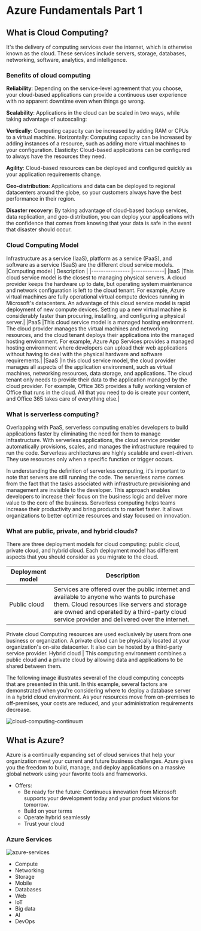 # Azure Fundamentals Part 1
## What is Cloud Computing?
It's the delivery of computing services over the internet, which is otherwise known as the cloud. These services include servers, storage, databases, networking, software, analytics, and intelligence. 

### Benefits of cloud computing
**Reliability**: Depending on the service-level agreement that you choose, your cloud-based applications can provide a continuous user experience with no apparent downtime even when things go wrong.

**Scalability**: Applications in the cloud can be scaled in two ways, while taking advantage of autoscaling:

**Vertically**: Computing capacity can be increased by adding RAM or CPUs to a virtual machine.
Horizontally: Computing capacity can be increased by adding instances of a resource, such as adding more virtual machines to your configuration.
Elasticity: Cloud-based applications can be configured to always have the resources they need.

**Agility**: Cloud-based resources can be deployed and configured quickly as your application requirements change.

**Geo-distribution**: Applications and data can be deployed to regional datacenters around the globe, so your customers always have the best performance in their region.

**Disaster recovery**: By taking advantage of cloud-based backup services, data replication, and geo-distribution, you can deploy your applications with the confidence that comes from knowing that your data is safe in the event that disaster should occur.

### Cloud Computing Model
Infrastructure as a service (IaaS), platform as a service (PaaS), and software as a service (SaaS) are the different cloud service models. 
|Computing model	| Description |
|---------------- |-------------|
|IaaS |This cloud service model is the closest to managing physical servers. A cloud provider keeps the hardware up to date, but operating system maintenance and network configuration is left to the cloud tenant. For example, Azure virtual machines are fully operational virtual compute devices running in Microsoft's datacenters. An advantage of this cloud service model is rapid deployment of new compute devices. Setting up a new virtual machine is considerably faster than procuring, installing, and configuring a physical server.|
|PaaS	|This cloud service model is a managed hosting environment. The cloud provider manages the virtual machines and networking resources, and the cloud tenant deploys their applications into the managed hosting environment. For example, Azure App Services provides a managed hosting environment where developers can upload their web applications without having to deal with the physical hardware and software requirements.|
|SaaS	|In this cloud service model, the cloud provider manages all aspects of the application environment, such as virtual machines, networking resources, data storage, and applications. The cloud tenant only needs to provide their data to the application managed by the cloud provider. For example, Office 365 provides a fully working version of Office that runs in the cloud. All that you need to do is create your content, and Office 365 takes care of everything else.|

### What is serverless computing?
Overlapping with PaaS, serverless computing enables developers to build applications faster by eliminating the need for them to manage infrastructure. With serverless applications, the cloud service provider automatically provisions, scales, and manages the infrastructure required to run the code. Serverless architectures are highly scalable and event-driven. They use resources only when a specific function or trigger occurs.

In understanding the definition of serverless computing, it's important to note that servers are still running the code. The serverless name comes from the fact that the tasks associated with infrastructure provisioning and management are invisible to the developer. This approach enables developers to increase their focus on the business logic and deliver more value to the core of the business. Serverless computing helps teams increase their productivity and bring products to market faster. It allows organizations to better optimize resources and stay focused on innovation.

### What are public, private, and hybrid clouds?
There are three deployment models for cloud computing: public cloud, private cloud, and hybrid cloud. Each deployment model has different aspects that you should consider as you migrate to the cloud.

Deployment model |	Description
---------------- | -------------
Public cloud |	Services are offered over the public internet and available to anyone who wants to purchase them. Cloud resources like servers and storage are owned and operated by a third-party cloud service provider and delivered over the internet.
Private cloud	Computing resources are used exclusively by users from one business or organization. A private cloud can be physically located at your organization's on-site datacenter. It also can be hosted by a third-party service provider.
Hybrid cloud	| This computing environment combines a public cloud and a private cloud by allowing data and applications to be shared between them.

The following image illustrates several of the cloud computing concepts that are presented in this unit. In this example, several factors are demonstrated when you're considering where to deploy a database server in a hybrid cloud environment. As your resources move from on-premises to off-premises, your costs are reduced, and your administration requirements decrease.

![cloud-computing-continuum](https://user-images.githubusercontent.com/46975718/106366109-bfb56d00-634a-11eb-9102-47e6db0db1cd.png)

## What is Azure?
Azure is a continually expanding set of cloud services that help your organization meet your current and future business challenges. Azure gives you the freedom to build, manage, and deploy applications on a massive global network using your favorite tools and frameworks.

* Offers:
  * Be ready for the future: Continuous innovation from Microsoft supports your development today and your product visions for tomorrow.
  * Build on your terms
  * Operate hybrid seamlessly
  * Trust your cloud
  
### Azure Services

![azure-services](https://user-images.githubusercontent.com/46975718/106366112-c17f3080-634a-11eb-9e2f-2e584cb54885.png)

* Compute
* Networking
* Storage
* Mobile
* Databases
* Web
* IoT
* Big data
* AI
* DevOps
